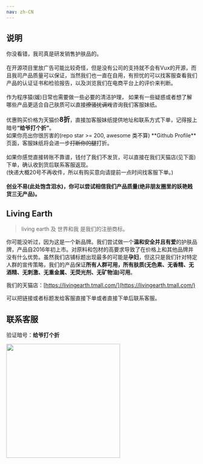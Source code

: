 ```yaml
---
nav: zh-CN
---
```


## 说明
<p class="tip">
  你没看错，我司真是研发销售护肤品的。
  <br>
  <br>
  在开源项目里放广告可能比较奇怪，但是没有公司的支持就不会有Vux的开源，而且我司产品质量可以保证，当然我们也一直在自用，有担忧的可以找客服查看我们产品的认证证书和检验报告，以及浏览我们在电商平台上的评价来判断。<br><br>
  作为程序猿(媛)日常也需要做一些必要的清洁护理，
  如果有一些疑惑或者想了解哪些产品更适合自己肤质可以直接<del>撩</del><del>骚扰</del><del>调戏</del>咨询我们客服妹纸。

<br>
<br>
  优惠购买价格为天猫价<strong class="vux-red" style="font-size:1.2em;">8折</strong>，直接加客服妹纸提供地址和联系方式下单，记得报上暗号<strong class="vux-red">“给爷打个折”</strong>。
  <br>
  <span class="vux-red">如果你亮出你很厉害的(repo star >= 200, awesome 类不算) **Github Profile** 页面，客服妹纸将会进一步<del>打断你的腿</del>打折。</span>
<br>
<br>
  如果你感觉直接转账不靠谱，钱付了我们不发货，可以直接在我们天猫店(见下面)下单，确认收到货后联系客服返现。
  <br>
  (快递大概20号不再收件，所以有购买意向请提前一点时间找客服下单。)
  <br>
  <br>
  <strong>创业不易(此处饱含泪水)，你可以尝试相信我们产品质量(绝非朋友圈里的妖艳贱货三无产品)。</strong>
</p>


## Living Earth

> living earth 及 世界和我 是我们的注册商标。

你可能没听过，因为这是一个新品牌。我们尝试做一个**温和安全并且有爱**的护肤品牌，产品自2016年初上市。对原料和包材的高要求导致了在价格上和其他品牌并没有什么优势。虽然我们店铺标题出现最多的可能是**孕妇**，但这只是我们针对特定人群的宣传策略，我们的产品保证**所有人群可用，所有肤质(无色素、无香精、无酒精、无刺激、无重金属、无荧光剂、无矿物油)可用**。

我们的天猫店：[https://livingearth.tmall.com/](https://livingearth.tmall.com/)

可以把链接或者标题发给客服直接下单或者直接下单后联系客服。

## 联系客服

验证暗号：**给爷打个折**

<img src="https://oixyh3u6e.qnssl.com/livingearth/service.png" alt="" width="300">